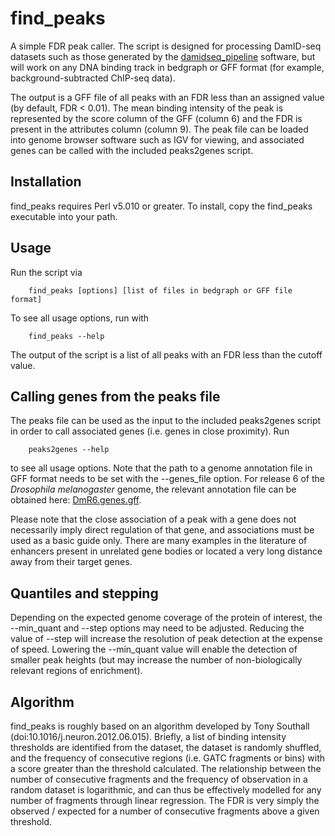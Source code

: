 # find_peaks

A simple FDR peak caller.  The script is designed for processing DamID-seq datasets such as those generated by the [damidseq_pipeline](https://owenjm.github.io/damidseq_pipeline) software, but will work on any DNA binding track in bedgraph or GFF format (for example, background-subtracted ChIP-seq data).
	
The output is a GFF file of all peaks with an FDR less than an assigned value (by default, FDR < 0.01).  The mean binding intensity of the peak is represented by the score column of the GFF (column 6) and the FDR is present in the attributes column (column 9).  The peak file can be loaded into genome browser software such as IGV for viewing, and associated genes can be called with the included peaks2genes script.
	
## Installation

find_peaks requires Perl v5.010 or greater.  To install, copy the find_peaks executable into your path.

## Usage

Run the script via

		find_peaks [options] [list of files in bedgraph or GFF file format]

To see all usage options, run with
	
		find_peaks --help

The output of the script is a list of all peaks with an FDR less than the cutoff value.

## Calling genes from the peaks file

The peaks file can be used as the input to the included peaks2genes script in order to call associated genes (i.e. genes in close proximity).  Run

		peaks2genes --help

to see all usage options.  Note that the path to a genome annotation file in GFF format needs to be set with the --genes_file option.  For release 6 of the *Drosophila melanogaster* genome, the relevant annotation file can be obtained here: [DmR6.genes.gff](https://github.com/owenjm/polii.gene.call/blob/master/DmR6.genes.gff?raw=true).

Please note that the close association of a peak with a gene does not necessarily imply direct regulation of that gene, and associations must be used as a basic guide only.  There are many examples in the literature of enhancers present in unrelated gene bodies or located a very long distance away from their target genes.

## Quantiles and stepping

Depending on the expected genome coverage of the protein of interest, the --min_quant and --step options may need to be adjusted.  Reducing the value of --step will increase the resolution of peak detection at the expense of speed.  Lowering the --min_quant value will enable the detection of smaller peak heights (but may increase the number of non-biologically relevant regions of enrichment).

## Algorithm

find_peaks is roughly based on an algorithm developed by Tony Southall (doi:10.1016/j.neuron.2012.06.015).  Briefly, a list of binding intensity thresholds are identified from the dataset, the dataset is randomly shuffled, and the frequency of consecutive regions (i.e. GATC fragments or bins) with a score greater than the threshold calculated.  The relationship between the number of consecutive fragments and the frequency of observation in a random dataset is logarithmic, and can thus be effectively modelled for any number of fragments through linear regression.  The FDR is very simply the observed / expected for a number of consecutive fragments above a given threshold.


